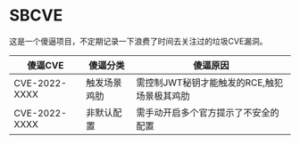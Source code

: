 # SBCVE
这是一个傻逼项目，不定期记录一下浪费了时间去关注过的垃圾CVE漏洞。

|  傻逼CVE   | 傻逼分类  | 傻逼原因  |
|  ----  | ----  | ----  |
| CVE-2022-XXXX| 触发场景鸡肋 | 需控制JWT秘钥才能触发的RCE,触犯场景极其鸡肋 |
| CVE-2022-XXXX| 非默认配置 | 需手动开启多个官方提示了不安全的配置 |
